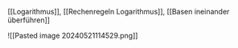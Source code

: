 [[Logarithmus]], [[Rechenregeln Logarithmus]], [[Basen ineinander überführen]]

![[Pasted image 20240521114529.png]]